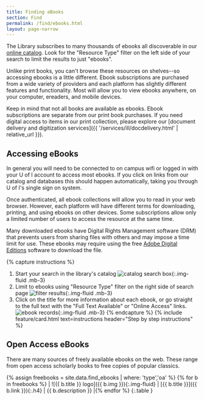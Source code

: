 ```yaml
--- 
title: Finding eBooks 
section: Find 
permalink: /find/ebooks.html 
layout: page-narrow
---
```


The Library subscribes to many thousands of ebooks all discoverable in our [online catalog](https://alliance-primo.hosted.exlibrisgroup.com/primo-explore/search?tab=default_tab&sortby=rank&vid=UID). 
Look for the "Resource Type" filter on the left side of your search to limit the results to just "ebooks".

Unlike print books, you can't browse these resources on shelves--so accessing ebooks is a little different. 
Ebook subscriptions are purchased from a wide variety of providers and each platform has slightly different features and functionality.
Most will allow you to view ebooks anywhere, on your computer, ereaders, and mobile devices.

Keep in mind that not all books are available as ebooks.
Ebook subscriptions are separate from our print book purchases.
If you need digital access to items in our print collection, please explore our [document delivery and digitization services]({{ '/services/ill/docdelivery.html' | relative_url }}).

## Accessing eBooks

In general you will need to be connected to on campus wifi or logged in with your U of I account to access most ebooks.
If you click on links from our catalog and databases this should happen automatically, taking you through U of I's single sign on system.

Once authenticated, all ebook collections will allow you to read in your web browser. 
However, each platform will have different terms for downloading, printing, and using ebooks on other devices. 
Some subscriptions allow only a limited number of users to access the resource at the same time.

Many downloaded ebooks have Digital Rights Management software (DRM) that prevents users from sharing files with others and may impose a time limit for use.
These ebooks may require using the free [Adobe Digital Editions](https://www.adobe.com/solutions/ebook/digital-editions.html) software to download the file.

{% capture instructions %}
1. Start your search in the library's catalog ![catalog search box](https://libapps.s3.amazonaws.com/accounts/64754/images/Catalog19.png){:.img-fluid .mb-3}
2. Limit to ebooks using "Resource Type" filter on the right side of search page ![filter results](https://libapps.s3.amazonaws.com/accounts/64754/images/Ebooks19.png){:.img-fluid .mb-3}
3. Click on the title for more information about each ebook, or go straight to the full text with the "Full Text Available" or "Online Access" links. ![ebook records](https://libapps.s3.amazonaws.com/accounts/64754/images/Ebooks219.png){:.img-fluid .mb-3}
{% endcapture %}
{% include feature/card.html text=instructions header="Step by step instructions" %}

## Open Access eBooks

There are many sources of freely available ebooks on the web. 
These range from open access scholarly books to free copies of popular classics. 

{% assign freebooks = site.data.find_ebooks | where: 'type','oa' %}
{% for b in freebooks %}
| ![{{ b.title }} logo]({{ b.img }}){:.img-fluid} | [{{ b.title }}]({{ b.link }}){:.h4} | {{ b.description }} |{% endfor %}
{:.table }

